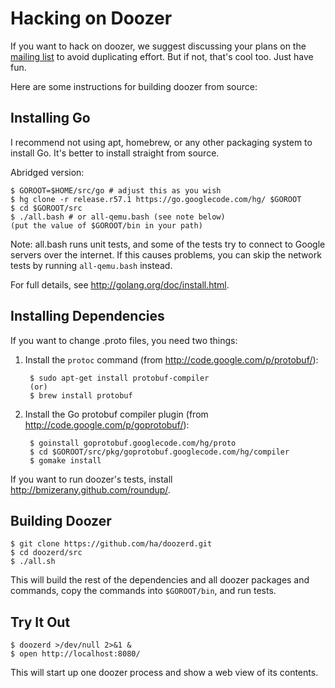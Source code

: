 # Hacking on Doozer

If you want to hack on doozer, we suggest discussing your plans on the
[mailing list][mail] to avoid duplicating effort.
But if not, that's cool too.  Just have fun.

Here are some instructions for building doozer from source:

## Installing Go

I recommend not using apt, homebrew, or any other packaging system to install
Go. It's better to install straight from source.

Abridged version:

    $ GOROOT=$HOME/src/go # adjust this as you wish
    $ hg clone -r release.r57.1 https://go.googlecode.com/hg/ $GOROOT
    $ cd $GOROOT/src
    $ ./all.bash # or all-qemu.bash (see note below)
    (put the value of $GOROOT/bin in your path)

Note: all.bash runs unit tests, and some of the tests
try to connect to Google servers over the internet.
If this causes problems, you can skip the network tests
by running `all-qemu.bash` instead.

For full details, see <http://golang.org/doc/install.html>.

## Installing Dependencies

If you want to change .proto files, you need two things:

1. Install the `protoc` command (from <http://code.google.com/p/protobuf/>):

        $ sudo apt-get install protobuf-compiler
        (or)
        $ brew install protobuf

2. Install the Go protobuf compiler plugin (from <http://code.google.com/p/goprotobuf/>):

        $ goinstall goprotobuf.googlecode.com/hg/proto
        $ cd $GOROOT/src/pkg/goprotobuf.googlecode.com/hg/compiler
        $ gomake install

If you want to run doozer's tests, install
<http://bmizerany.github.com/roundup/>.

## Building Doozer

    $ git clone https://github.com/ha/doozerd.git
    $ cd doozerd/src
    $ ./all.sh

This will build the rest of the dependencies and
all doozer packages and commands,
copy the commands into `$GOROOT/bin`,
and run tests.

## Try It Out

    $ doozerd >/dev/null 2>&1 &
    $ open http://localhost:8080/

This will start up one doozer process and show a web view of its contents.

[mail]: https://groups.google.com/group/doozer
